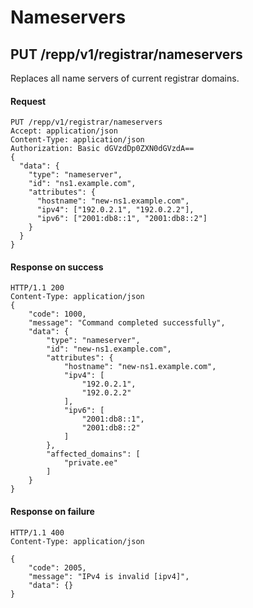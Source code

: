 # Nameservers

## PUT /repp/v1/registrar/nameservers
Replaces all name servers of current registrar domains.

#### Request
```
PUT /repp/v1/registrar/nameservers
Accept: application/json
Content-Type: application/json
Authorization: Basic dGVzdDp0ZXN0dGVzdA==
{
  "data": {
    "type": "nameserver",
    "id": "ns1.example.com",
    "attributes": {
      "hostname": "new-ns1.example.com",
      "ipv4": ["192.0.2.1", "192.0.2.2"],
      "ipv6": ["2001:db8::1", "2001:db8::2"]
    }
  }
}
```

#### Response on success
```
HTTP/1.1 200
Content-Type: application/json
{
    "code": 1000,
    "message": "Command completed successfully",
    "data": {
        "type": "nameserver",
        "id": "new-ns1.example.com",
        "attributes": {
            "hostname": "new-ns1.example.com",
            "ipv4": [
                "192.0.2.1",
                "192.0.2.2"
            ],
            "ipv6": [
                "2001:db8::1",
                "2001:db8::2"
            ]
        },
        "affected_domains": [
            "private.ee"
        ]
    }
}
```

#### Response on failure
```
HTTP/1.1 400
Content-Type: application/json

{
    "code": 2005,
    "message": "IPv4 is invalid [ipv4]",
    "data": {}
}
```
